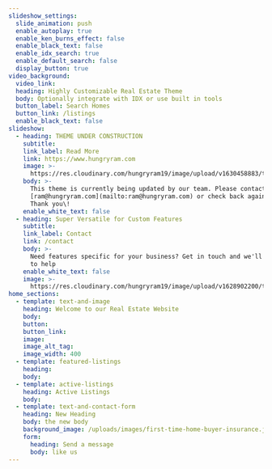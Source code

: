 ```yaml
---
slideshow_settings:
  slide_animation: push
  enable_autoplay: true
  enable_ken_burns_effect: false
  enable_black_text: false
  enable_idx_search: true
  enable_default_search: false
  display_button: true
video_background: 
  video_link: 
  heading: Highly Customizable Real Estate Theme
  body: Optionally integrate with IDX or use built in tools
  button_label: Search Homes
  button_link: /listings
  enable_black_text: false
slideshow:
  - heading: THEME UNDER CONSTRUCTION
    subtitle:
    link_label: Read More
    link: https://www.hungryram.com
    image: >-
      https://res.cloudinary.com/hungryram19/image/upload/v1630458883/templates/realestate2/shutterstock_12168997453_dgp9fa.jpg
    body: >-
      This theme is currently being updated by our team. Please contact
      [ram@hungryram.com](mailto:ram@hungryram.com) or check back again later.
      Thank you\!
    enable_white_text: false
  - heading: Super Versatile for Custom Features
    subtitle:
    link_label: Contact
    link: /contact
    body: >-
      Need features specific for your business? Get in touch and we'll be happy
      to help
    enable_white_text: false
    image: >-
      https://res.cloudinary.com/hungryram19/image/upload/v1628902200/templates/realestate2/bathroom-bg3_onhi8u.jpg
home_sections:
  - template: text-and-image
    heading: Welcome to our Real Estate Website
    body:
    button:
    button_link:
    image:
    image_alt_tag:
    image_width: 400
  - template: featured-listings
    heading:
    body:
  - template: active-listings
    heading: Active Listings
    body:
  - template: text-and-contact-form
    heading: New Heading
    body: the new body
    background_image: /uploads/images/first-time-home-buyer-insurance.jpg
    form:
      heading: Send a message
      body: like us
---
```


